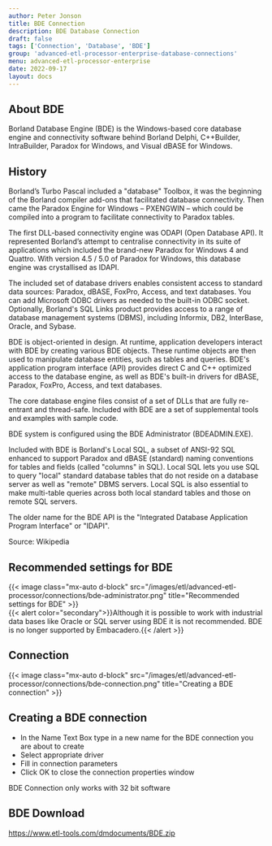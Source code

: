 ```yaml
---
author: Peter Jonson
title: BDE Connection
description: BDE Database Connection
draft: false
tags: ['Connection', 'Database', 'BDE']
group: 'advanced-etl-processor-enterprise-database-connections'
menu: advanced-etl-processor-enterprise
date: 2022-09-17
layout: docs
---
```


## About BDE

Borland Database Engine (BDE) is the Windows-based core database engine and connectivity software behind Borland Delphi, C++Builder, IntraBuilder, Paradox for Windows, and Visual dBASE for Windows.

## History

Borland’s Turbo Pascal included a "database" Toolbox, it was the beginning of the Borland compiler add-ons that facilitated database connectivity. Then came the Paradox Engine for Windows – PXENGWIN – which could be compiled into a program to facilitate connectivity to Paradox tables.

The first DLL-based connectivity engine was ODAPI (Open Database API). It represented Borland’s attempt to centralise connectivity in its suite of applications which included the brand-new Paradox for Windows 4 and Quattro. With version 4.5 / 5.0 of Paradox for Windows, this database engine was crystallised as IDAPI.

The included set of database drivers enables consistent access to standard data sources: Paradox, dBASE, FoxPro, Access, and text databases. You can add Microsoft ODBC drivers as needed to the built-in ODBC socket. Optionally, Borland's SQL Links product provides access to a range of database management systems (DBMS), including Informix, DB2, InterBase, Oracle, and Sybase.

BDE is object-oriented in design. At runtime, application developers interact with BDE by creating various BDE objects. These runtime objects are then used to manipulate database entities, such as tables and queries. BDE's application program interface (API) provides direct C and C++ optimized access to the database engine, as well as BDE's built-in drivers for dBASE, Paradox, FoxPro, Access, and text databases.

The core database engine files consist of a set of DLLs that are fully re-entrant and thread-safe. Included with BDE are a set of supplemental tools and examples with sample code.

BDE system is configured using the BDE Administrator (BDEADMIN.EXE).

Included with BDE is Borland's Local SQL, a subset of ANSI-92 SQL enhanced to support Paradox and dBASE (standard) naming conventions for tables and fields (called "columns" in SQL). Local SQL lets you use SQL to query "local" standard database tables that do not reside on a database server as well as "remote" DBMS servers. Local SQL is also essential to make multi-table queries across both local standard tables and those on remote SQL servers.

The older name for the BDE API is the "Integrated Database Application Program Interface" or "IDAPI".

Source: Wikipedia

## Recommended settings for BDE

{{< image class="mx-auto d-block" src="/images/etl/advanced-etl-processor/connections/bde-administrator.png" title="Recommended settings for BDE" >}}
\
{{< alert color="secondary">}}Although it is possible to work with industrial data bases like Oracle or SQL server using BDE it is not recommended.
BDE is no longer supported by Embacadero.{{< /alert >}}

## Connection

{{< image class="mx-auto d-block" src="/images/etl/advanced-etl-processor/connections/bde-connection.png" title="Creating a BDE connection" >}}

## Creating a BDE connection

- In the Name Text Box type in a new name for the BDE connection you are about to create
- Select appropriate driver
- Fill in connection parameters
- Click OK to close the connection properties window

BDE Connection only works with 32 bit software

## BDE Download

https://www.etl-tools.com/dmdocuments/BDE.zip
